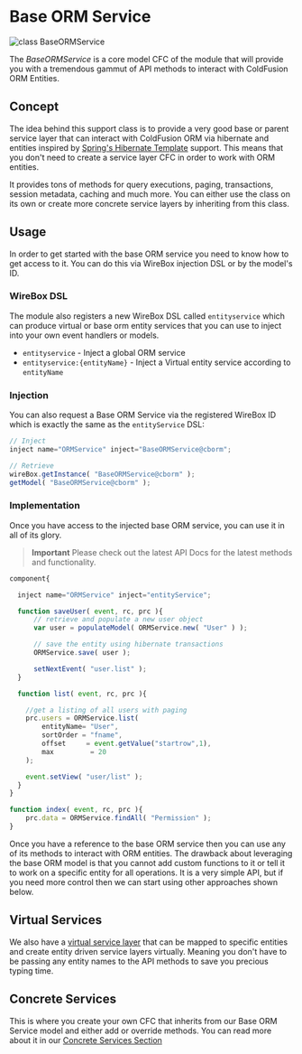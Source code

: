 # Base ORM Service

![class BaseORMService](https://github.com/ColdBox/cbox-cborm/wiki/BaseORMService.jpg)

The _BaseORMService_ is a core model CFC of the module that will provide you with a tremendous gammut of API methods to interact with ColdFusion ORM Entities.

## Concept

The idea behind this support class is to provide a very good base or parent service layer that can interact with ColdFusion ORM via hibernate and entities inspired by [Spring's Hibernate Template](http://static.springsource.org/spring/docs/3.0.x/spring-framework-reference/html/classic-spring.html#classic-spring-hibernate) support. This means that you don't need to create a service layer CFC in order to work with ORM entities.

It provides tons of methods for query executions, paging, transactions, session metadata, caching and much more. You can either use the class on its own or create more concrete service layers by inheriting from this class.

## Usage

In order to get started with the base ORM service you need to know how to get access to it. You can do this via WireBox injection DSL or by the model's ID.

### WireBox DSL

The module also registers a new WireBox DSL called `entityservice` which can produce virtual or base orm entity services that you can use to inject into your own event handlers or models.

* `entityservice` - Inject a global ORM service
* `entityservice:{entityName}` - Inject a Virtual entity service according to `entityName`

### Injection

You can also request a Base ORM Service via the registered WireBox ID which is exactly the same as the `entityService` DSL:

```javascript
// Inject
inject name="ORMService" inject="BaseORMService@cborm";

// Retrieve
wireBox.getInstance( "BaseORMService@cborm" );
getModel( "BaseORMService@cborm" );
```

### Implementation

Once you have access to the injected base ORM service, you can use it in all of its glory.

> **Important** Please check out the latest API Docs for the latest methods and functionality.

```javascript
component{

  inject name="ORMService" inject="entityService";

  function saveUser( event, rc, prc ){
      // retrieve and populate a new user object
      var user = populateModel( ORMService.new( "User" ) );

      // save the entity using hibernate transactions
      ORMService.save( user );

      setNextEvent( "user.list" );
  }

  function list( event, rc, prc ){

    //get a listing of all users with paging
    prc.users = ORMService.list(
        entityName= "User",
        sortOrder = "fname",
        offset     = event.getValue("startrow",1),
        max         = 20
    );

    event.setView( "user/list" );
  }
}

function index( event, rc, prc ){
    prc.data = ORMService.findAll( "Permission" );
}
```

Once you have a reference to the base ORM service then you can use any of its methods to interact with ORM entities. The drawback about leveraging the base ORM model is that you cannot add custom functions to it or tell it to work on a specific entity for all operations. It is a very simple API, but if you need more control then we can start using other approaches shown below.

## Virtual Services

We also have a [virtual service layer](../virtual-entity-service/) that can be mapped to specific entities and create entity driven service layers virtually. Meaning you don't have to be passing any entity names to the API methods to save you precious typing time.

## Concrete Services

This is where you create your own CFC that inherits from our Base ORM Service model and either add or override methods. You can read more about it in our [Concrete Services Section](concrete-services.md)

